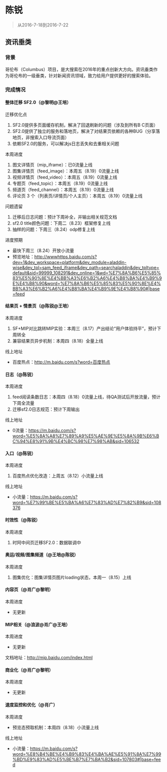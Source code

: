 
# 陈锐

> 从2016-7-18到2016-7-22

## 资讯垂类

### 背景

哥伦布（Columbus）项目，是大搜索在2016年的重点创新大方向。资讯垂类作为哥伦布的一级垂类，针对新闻资讯领域，致力给用户提供更好的搜索体验。

### 完成情况

#### 整体迁移 SF2.0（@黎明@王培）

迁移优化点

1. SF2.0提供多页面缓存机制，解决了回退刷新的问题（涉及到所有B C页面）
2. SF2.0提供了独立的服务和落地页，解决了对结果页依赖的各种BUG（分享落地页，非搜索入口导流页面）
3. 依赖SF2.0的服务，可以解决js日志丢失和去重相关问题

本周进度

1. 图文详情页（mip_iframe）：已0流量上线
2. 图集详情页（feed_image）：本周五（8.19）0流量上线
3. 视频详情页（feed_video）：本周五（8.19）0流量上线
4. 专题页（feed_topic）：本周五（8.19）0流量上线
5. 频道页（feed_channel）：本周五（8.19）0流量上线
6. 评论页 3 个（列表页/详情页/个人主页）：本周五（8.19）0流量上线

问题遗留

1. 迁移后日志问题：预计下周补全，并输出相关规范文档
2. sf2.0 title颜色问题：下周二（8.23）框架修复上线
3. 抽样的问题：下周三（8.24）odp修复上线

进度预期

- 最快下周三（8.24）开放小流量
- 预览地址：http://wwwhttps.baidu.com/s?dev=1&dev_workspace=platform&dev_module=aladdin-wise&dev_tpl=sam_feed_iframe&dev_path=searchaladdin&dev_tpltype=default&sid=99999_108291&dev_online=1&wd=%E7%8A%B6%E5%85%83%E5%90%8E%E4%BB%A3%E6%B2%A6%E4%B8%BA%E4%B9%9E%E4%B8%90&word=%E7%8A%B6%E5%85%83%E5%90%8E%E4%BB%A3%E6%B2%A6%E4%B8%BA%E4%B9%9E%E4%B8%90#|base=feed


#### 结果页 + 情景页（@陈锐@王培）
本周进度

1. SF+MIP对比跳转MIP实验：本周三（8.17）产出结论“用户体验持平”，预计下周转全
2. 兼容结果页异步机制：本周四（8.18）全量上线

线上地址

- 百度热点：http://m.baidu.com/s?word=百度热点


#### 日志（@陈锐）
本周进度

1. feed阅读条数日志：本周四（8.18）0流量上线，待QA测试后开放流量，预计下周全流量
2. 迁移sf2.0日志规范：预计下周输出

线上地址
- 0流量：https://m.baidu.com/s?word=%E5%8A%A8%E7%89%A9%E5%AE%9E%E5%8A%9B%E6%BC%94%E8%91%9B%E4%BC%98%E7%98%AB&sid=106532


#### 入口（@陈锐）
本周进度

1. 百度热点优化改造：上周五（8.12）小流量上线

线上地址

- 小流量：https://m.baidu.com/s?word=%E7%99%BE%E5%BA%A6%E7%83%AD%E7%82%B9&sid=108376


#### 时效性（@陈锐）
本周进度

1. 时阿中间页迁移SF2.0：数据联调中


#### 奥运/视频/图集频道（@王培@陈锐）
本周进度

1. 图集优化：图集详情页图片loading状态，本周一（8.15）上线


#### 内容页（@肖广@黎明）
本周进度

- 无更新


#### MIP相关（@浪波@肖广@王培）
本周进度

- 无更新

文档地址：http://mip.baidu.com/index.html


#### 商业化（@肖广@黎明）
本周进度

- 无更新


#### 速度监控和优化（@肖广）
本周进度

- 预览态预取机制：本周四（8.18）小流量上线

线上地址

- 小流量：https://m.baidu.com/s?word=%E8%B4%BE%E4%B9%83%E4%BA%AE%E5%91%8A%E7%99%BD%E9%83%AD%E5%BE%B7%E7%BA%B2&sid=107803#|base=feed

